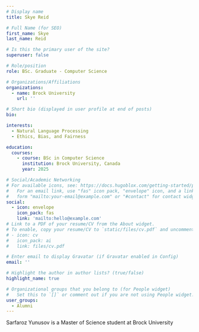 ```yaml
---
# Display name
title: Skye Reid

# Full Name (for SEO)
first_name: Skye
last_name: Reid

# Is this the primary user of the site?
superuser: false

# Role/position
role: BSc. Graduate - Computer Science

# Organizations/Affiliations
organizations:
  - name: Brock University
    url: ''

# Short bio (displayed in user profile at end of posts)
bio: 

interests:
  - Natural Language Processing
  - Ethics, Bias, and Fairness

education:
  courses:
    - course: BSc in Computer Science
      institution: Brock University, Canada
      year: 2025

# Social/Academic Networking
# For available icons, see: https://docs.hugoblox.com/getting-started/page-builder/#icons
#   For an email link, use "fas" icon pack, "envelope" icon, and a link in the
#   form "mailto:your-email@example.com" or "#contact" for contact widget.
social:
  - icon: envelope
    icon_pack: fas
    link: 'mailto:hello@example.com'
# Link to a PDF of your resume/CV from the About widget.
# To enable, copy your resume/CV to `static/files/cv.pdf` and uncomment the lines below.
# - icon: cv
#   icon_pack: ai
#   link: files/cv.pdf

# Enter email to display Gravatar (if Gravatar enabled in Config)
email: ''

# Highlight the author in author lists? (true/false)
highlight_name: true

# Organizational groups that you belong to (for People widget)
#   Set this to `[]` or comment out if you are not using People widget.
user_groups:
  - Alumni
---
```


Sarfaroz Yunusov is a Master of Science student at Brock University
